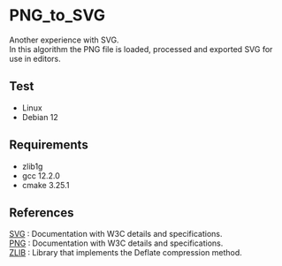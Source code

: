 # PNG_to_SVG

Another experience with SVG.</br>
In this algorithm the PNG file is loaded, processed and exported SVG for use in editors.</br>

## Test

- Linux
- Debian 12

## Requirements

- zlib1g
- gcc 12.2.0
- cmake 3.25.1

## References

[SVG](https://www.w3.org/TR/SVG2/) : Documentation with W3C details and specifications.</br>
[PNG](https://www.w3.org/TR/png/) : Documentation with W3C details and specifications.</br>
[ZLIB](http://zlib.net/) : Library that implements the Deflate compression method.</br>
